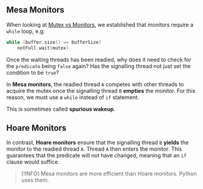 ## Mesa Monitors

When looking at [Mutex vs Monitors](Mutex%20vs%20Monitors.md), we established that monitors require a `while` loop, e.g:

```C
while (buffer.size() == bufferSize) 
	notFull.wait(mutex)
```

Once the waiting threads has been readied, why does it need to check for the `predicate` being `false` again? Has the signalling thread not just set the condition to be `true`?

In **Mesa monitors**, the readied thread `A` competes with other threads to acquire the mutex once the signalling thread `B` **empties** the monitor. For this reason, we must use a `while` instead of `if` statement.

This is sometimes called **spurious wakeup**.

## Hoare Monitors
In contrast, **Hoare monitors** ensure that the signalling thread `B` **yields** the monitor to the readied thread `A`. Thread `A` then enters the monitor. This guarantees that the predicate will not have changed, meaning that an `if` clause would suffice.

> [!INFO]
> Mesa monitors are more efficient than Hoare monitors. Python uses them. 